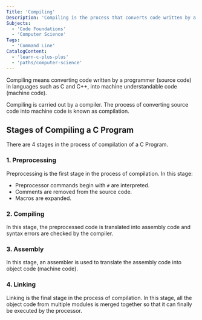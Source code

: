 ```yaml
---
Title: 'Compiling'
Description: 'Compiling is the process that converts code written by a programmer (source code) into a language that the computer understands (machine code).'
Subjects:
  - 'Code Foundations'
  - 'Computer Science'
Tags:
  - 'Command Line'
CatalogContent:
  - 'learn-c-plus-plus'
  - 'paths/computer-science'
---
```


Compiling means converting code written by a programmer (source code) in languages such as C and C++, into machine understandable code (machine code).

Compiling is carried out by a compiler. The process of converting source code into machine code is known as compilation.

## Stages of Compiling a C Program

There are 4 stages in the process of compilation of a C Program.

### 1. Preprocessing

Preprocessing is the first stage in the process of compilation. In this stage:

- Preprocessor commands begin with `#` are interpreted.
- Comments are removed from the source code.
- Macros are expanded.

### 2. Compiling

In this stage, the preprocessed code is translated into assembly code and syntax errors are checked by the compiler.

### 3. Assembly

In this stage, an assembler is used to translate the assembly code into object code (machine code).

### 4. Linking

Linking is the final stage in the process of compilation. In this stage, all the object code from multiple modules is merged together so that it can finally be executed by the processor.
